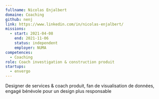 ```yaml
---
fullname: Nicolas Enjalbert
domaine: Coaching
github: nenj
link: https://www.linkedin.com/in/nicolas-enjalbert/
missions:
  - start: 2021-04-08
    end: 2021-11-06
    status: independent
    employer: NUMA
competences:
  - Coaching
role: Coach investigation & construction produit
startups:
  - envergo
---
```

Designer de services & coach produit, fan de visualisation de données, engagé bénévole pour un design plus responsable

